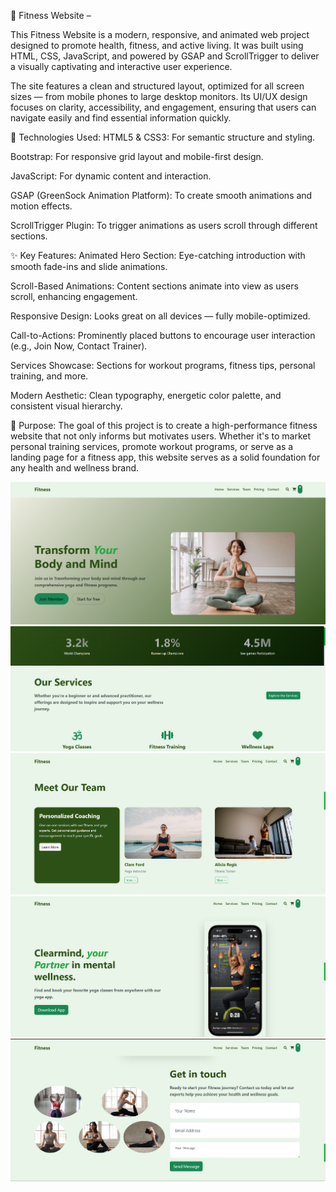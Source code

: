 🌟 Fitness Website – 

This Fitness Website is a modern, responsive, and animated web project designed to promote health, fitness, and active living. It was built using HTML, CSS, JavaScript, and powered by GSAP and ScrollTrigger to deliver a visually captivating and interactive user experience.

The site features a clean and structured layout, optimized for all screen sizes — from mobile phones to large desktop monitors. Its UI/UX design focuses on clarity, accessibility, and engagement, ensuring that users can navigate easily and find essential information quickly.

🔧 Technologies Used:
HTML5 & CSS3: For semantic structure and styling.

Bootstrap: For responsive grid layout and mobile-first design.

JavaScript: For dynamic content and interaction.

GSAP (GreenSock Animation Platform): To create smooth animations and motion effects.

ScrollTrigger Plugin: To trigger animations as users scroll through different sections.

✨ Key Features:
Animated Hero Section: Eye-catching introduction with smooth fade-ins and slide animations.

Scroll-Based Animations: Content sections animate into view as users scroll, enhancing engagement.

Responsive Design: Looks great on all devices — fully mobile-optimized.

Call-to-Actions: Prominently placed buttons to encourage user interaction (e.g., Join Now, Contact Trainer).

Services Showcase: Sections for workout programs, fitness tips, personal training, and more.

Modern Aesthetic: Clean typography, energetic color palette, and consistent visual hierarchy.

🎯 Purpose:
The goal of this project is to create a high-performance fitness website that not only informs but motivates users. Whether it's to market personal training services, promote workout programs, or serve as a landing page for a fitness app, this website serves as a solid foundation for any health and wellness brand.



![image alt](https://github.com/nimesh2315/Fitness-Web/blob/master/Screenshot%202025-07-07%20020833.png?raw=true)
![image alt](https://github.com/nimesh2315/Fitness-Web/blob/master/Screenshot%202025-07-07%20020901.png?raw=true)
![image alt](https://github.com/nimesh2315/Fitness-Web/blob/master/Screenshot%202025-07-07%20020923.png?raw=true)
![image alt](https://github.com/nimesh2315/Fitness-Web/blob/master/Screenshot%202025-07-07%20020944.png?raw=true)
![image alt](https://github.com/nimesh2315/Fitness-Web/blob/master/Screenshot%202025-07-07%20021000.png?raw=true)
